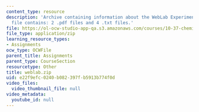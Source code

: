 ```yaml
---
content_type: resource
description: 'Archive containing information about the WebLab Experiment. The ZIP
  file contains: 2 .pdf files and 4 .txt files.'
file: https://ol-ocw-studio-app-qa.s3.amazonaws.com/courses/10-37-chemical-and-biological-reaction-engineering-spring-2007/e22f9efc0240b082397fb5913b774f0d_weblab.zip
file_type: application/zip
learning_resource_types:
- Assignments
ocw_type: OCWFile
parent_title: Assignments
parent_type: CourseSection
resourcetype: Other
title: weblab.zip
uid: e22f9efc-0240-b082-397f-b5913b774f0d
video_files:
  video_thumbnail_file: null
video_metadata:
  youtube_id: null
---
```

